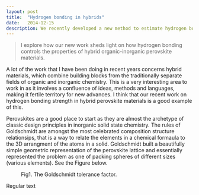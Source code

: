 ```yaml
---
layout: post
title:  "Hydrogen bonding in hybrids"
date:   2014-12-15
description: We recently developed a new method to estimate hydrogen bonding strength in hybrid organic-inorganic material. In this post I have a quick look at the problem and how we approached it.
---
```


<blockquote>I explore how our new work sheds light on how hydrogen bonding controls the properties of hybrid organic-inorganic perovskite materials.</blockquote>

A lot of the work that I have been doing in recent years concerns hybrid materials, which combine building blocks from the traditionally separate fields of organic and inorganic chemistry. This is a very interesting area to work in as it involves a confluence of ideas, methods and languages, making it fertile territory for new advances. I think that our recent work on hydrogen bonding strength in hybrid perovskite materials is a good example of this.

Perovskites are a good place to start as they are almost the archetype of classic design principles in inorganic solid state chemistry. The rules of Goldschmidt are amongst the most celebrated composition structure relationsips, that is a way to relate the elements in a chemical formaula to the 3D arrangment of the atoms in a solid. Goldschmidt built a beautifully simple geometric representation of the perovskite lattice and essentially represented the problem as one of packing spheres of different sizes (various elements). See the Figure below.

<figure>
	<img src="{{ '/assets/images/goldschmidt.png' | prepend: site.baseurl }}" alt=""> 
	<figcaption>Fig1. The Goldschmidt tolerance factor.</figcaption>
</figure>




Regular text



